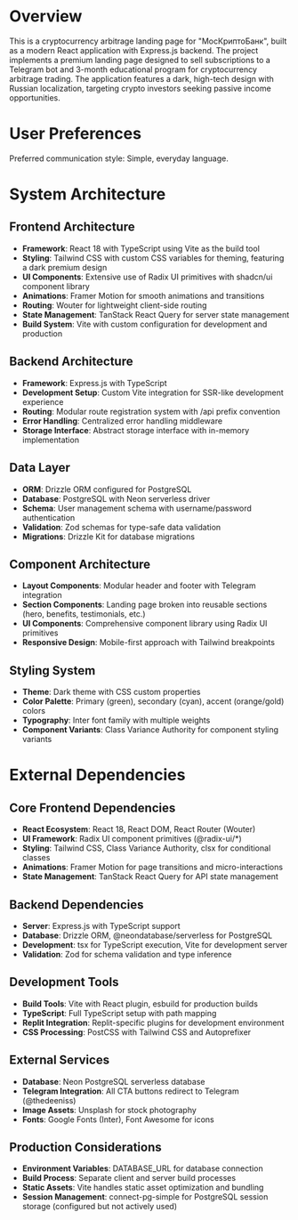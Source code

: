 # Overview

This is a cryptocurrency arbitrage landing page for "МосКриптоБанк", built as a modern React application with Express.js backend. The project implements a premium landing page designed to sell subscriptions to a Telegram bot and 3-month educational program for cryptocurrency arbitrage trading. The application features a dark, high-tech design with Russian localization, targeting crypto investors seeking passive income opportunities.

# User Preferences

Preferred communication style: Simple, everyday language.

# System Architecture

## Frontend Architecture
- **Framework**: React 18 with TypeScript using Vite as the build tool
- **Styling**: Tailwind CSS with custom CSS variables for theming, featuring a dark premium design
- **UI Components**: Extensive use of Radix UI primitives with shadcn/ui component library
- **Animations**: Framer Motion for smooth animations and transitions
- **Routing**: Wouter for lightweight client-side routing
- **State Management**: TanStack React Query for server state management
- **Build System**: Vite with custom configuration for development and production

## Backend Architecture
- **Framework**: Express.js with TypeScript
- **Development Setup**: Custom Vite integration for SSR-like development experience
- **Routing**: Modular route registration system with /api prefix convention
- **Error Handling**: Centralized error handling middleware
- **Storage Interface**: Abstract storage interface with in-memory implementation

## Data Layer
- **ORM**: Drizzle ORM configured for PostgreSQL
- **Database**: PostgreSQL with Neon serverless driver
- **Schema**: User management schema with username/password authentication
- **Validation**: Zod schemas for type-safe data validation
- **Migrations**: Drizzle Kit for database migrations

## Component Architecture
- **Layout Components**: Modular header and footer with Telegram integration
- **Section Components**: Landing page broken into reusable sections (hero, benefits, testimonials, etc.)
- **UI Components**: Comprehensive component library using Radix UI primitives
- **Responsive Design**: Mobile-first approach with Tailwind breakpoints

## Styling System
- **Theme**: Dark theme with CSS custom properties
- **Color Palette**: Primary (green), secondary (cyan), accent (orange/gold) colors
- **Typography**: Inter font family with multiple weights
- **Component Variants**: Class Variance Authority for component styling variants

# External Dependencies

## Core Frontend Dependencies
- **React Ecosystem**: React 18, React DOM, React Router (Wouter)
- **UI Framework**: Radix UI component primitives (@radix-ui/*)
- **Styling**: Tailwind CSS, Class Variance Authority, clsx for conditional classes
- **Animations**: Framer Motion for page transitions and micro-interactions
- **State Management**: TanStack React Query for API state management

## Backend Dependencies
- **Server**: Express.js with TypeScript support
- **Database**: Drizzle ORM, @neondatabase/serverless for PostgreSQL
- **Development**: tsx for TypeScript execution, Vite for development server
- **Validation**: Zod for schema validation and type inference

## Development Tools
- **Build Tools**: Vite with React plugin, esbuild for production builds
- **TypeScript**: Full TypeScript setup with path mapping
- **Replit Integration**: Replit-specific plugins for development environment
- **CSS Processing**: PostCSS with Tailwind CSS and Autoprefixer

## External Services
- **Database**: Neon PostgreSQL serverless database
- **Telegram Integration**: All CTA buttons redirect to Telegram (@thedeeniss)
- **Image Assets**: Unsplash for stock photography
- **Fonts**: Google Fonts (Inter), Font Awesome for icons

## Production Considerations
- **Environment Variables**: DATABASE_URL for database connection
- **Build Process**: Separate client and server build processes
- **Static Assets**: Vite handles static asset optimization and bundling
- **Session Management**: connect-pg-simple for PostgreSQL session storage (configured but not actively used)